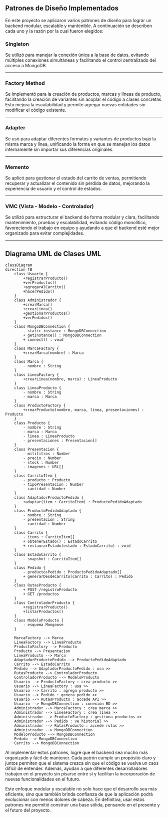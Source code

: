 ## Patrones de Diseño Implementados

En este proyecto se aplicaron varios patrones de diseño para lograr un backend modular, escalable y mantenible. A continuación se describen cada uno y la razón por la cual fueron elegidos:

### Singleton  
Se utilizó para manejar la conexión única a la base de datos, evitando múltiples conexiones simultáneas y facilitando el control centralizado del acceso a MongoDB.

---

### Factory Method  
Se implementó para la creación de productos, marcas y líneas de producto, facilitando la creación de variantes sin acoplar el código a clases concretas. Esto mejora la escalabilidad y permite agregar nuevas entidades sin modificar el código existente.

---

### Adapter  
Se usó para adaptar diferentes formatos y variantes de productos bajo la misma marca y línea, unificando la forma en que se manejan los datos internamente sin importar sus diferencias originales.

---

### Memento   
Se aplicó para gestionar el estado del carrito de ventas, permitiendo recuperar y actualizar el contenido sin pérdida de datos, mejorando la experiencia de usuario y el control de estados.

---

### VMC (Vista - Modelo - Controlador)    
Se utilizó para estructurar el backend de forma modular y clara, facilitando mantenimiento, pruebas y escalabilidad, evitando código monolítico, favoreciendo el trabajo en equipo y ayudando a que el backend esté mejor organizado para evitar complejidades.

---

## Diagrama UML de Clases UML

```mermaid
classDiagram
direction TB
    class Usuario {
	    +registrarProducto()
	    +verProductos()
	    +agregarAlCarrito()
	    +hacerPedido()
    }
    class Administrador {
	    +crearMarca()
	    +crearLinea()
	    +gestionarProductos()
	    +verPedidos()
    }
    class MongoDBConnection {
	    - static instance : MongoDBConnection
	    + getInstance() : MongoDBConnection
	    + connect() : void
    }
    class MarcaFactory {
	    +crearMarca(nombre) : Marca
    }
    class Marca {
	    - nombre : String
    }
    class LineaFactory {
	    +crearLinea(nombre, marca) : LineaProducto
    }
    class LineaProducto {
	    - nombre : String
	    - marca : Marca
    }
    class ProductoFactory {
	    +crearProducto(nombre, marca, linea, presentaciones) : Producto
    }
    class Producto {
	    - nombre : String
	    - marca : Marca
	    - linea : LineaProducto
	    - presentaciones : Presentacion[]
    }
    class Presentacion {
	    - mililitros : Number
	    - precio : Number
	    - stock : Number
	    - imagenes : URL[]
    }
    class CarritoItem {
	    - producto : Producto
	    - tipoPresentacion : Number
	    - cantidad : Number
    }
    class AdaptadorProductoPedido {
	    +adaptar(item : CarritoItem) : ProductoPedidoAdaptado
    }
    class ProductoPedidoAdaptado {
	    - nombre : String
	    - presentacion : String
	    - cantidad : Number
    }
    class Carrito {
	    - items : CarritoItem[]
	    + obtenerEstado() : EstadoCarrito
	    + restaurarEstado(estado : EstadoCarrito) : void
    }
    class EstadoCarrito {
	    - snapshot : CarritoItem[]
    }
    class Pedido {
	    - productosPedido : ProductoPedidoAdaptado[]
	    + generarDesdeCarrito(carrito : Carrito) : Pedido
    }
    class RutasProducto {
	    + POST /registroProducto
	    + GET /productos
    }
    class ControladorProducto {
	    +registrarProducto()
	    +listarProductos()
    }
    class ModeloProducto {
	    - esquema Mongoose
    }

    MarcaFactory --> Marca
    LineaFactory --> LineaProducto
    ProductoFactory --> Producto
    Producto --> Presentacion
    LineaProducto --> Marca
    AdaptadorProductoPedido --> ProductoPedidoAdaptado
    Carrito --> EstadoCarrito
    Pedido --> AdaptadorProductoPedido : usa >>
    RutasProducto --> ControladorProducto
    ControladorProducto --> ModeloProducto
    Usuario --> ProductoFactory : crea producto >>
    Usuario --> LineaFactory : usa >>
    Usuario --> Carrito : agrega producto >>
    Usuario --> Pedido : genera pedido >>
    Usuario --> RutasProducto : accede API >>
    Usuario --> MongoDBConnection : conexión BD >>
    Administrador --> MarcaFactory : crea marca >>
    Administrador --> LineaFactory : crea línea >>
    Administrador --> ProductoFactory : gestiona productos >>
    Administrador --> Pedido : ve historial >>
    Administrador --> RutasProducto : accede rutas >>
    Administrador --> MongoDBConnection
    ModeloProducto --> MongoDBConnection
    Pedido --> MongoDBConnection
    Carrito --> MongoDBConnection

```

Al implementar estos patrones, logré que el backend sea mucho más organizado y fácil de mantener. Cada patrón cumple un propósito claro y juntos permiten que el sistema crezca sin que el código se vuelva un caos difícil de entender. Además, ayudan a que diferentes desarrolladores trabajen en el proyecto sin pisarse entre sí y facilitan la incorporación de nuevas funcionalidades en el futuro.

Este enfoque modular y escalable no solo hace que el desarrollo sea más eficiente, sino que también brinda confianza de que la aplicación podrá evolucionar con menos dolores de cabeza. En definitiva, usar estos patrones me permitió construir una base sólida, pensando en el presente y el futuro del proyecto.
